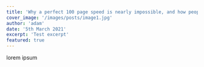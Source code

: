 ```yaml
---
title: 'Why a perfect 100 page speed is nearly impossible, and how people cheat the system to achieve it'
cover_image: '/images/posts/image1.jpg'
author: 'adam'
date: '5th March 2021'
excerpt: 'Test excerpt'
featured: true
---
```

lorem ipsum